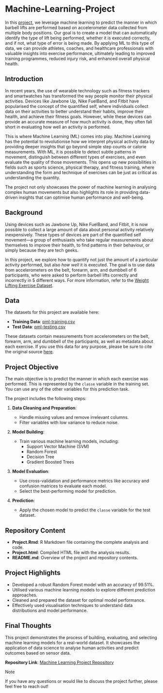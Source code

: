 # Machine-Learning-Project 

In this [project](https://github.com/juanpaat/Machine-Learning-Project/blob/main/Project.md), we leverage machine learning to predict the manner in which barbell lifts are performed based on accelerometer data collected from multiple body positions. Our goal is to create a model that can automatically identify the type of lift being performed, whether it is executed correctly, and if not, what type of error is being made. By applying ML to this type of data, we can provide athletes, coaches, and healthcare professionals with valuable insights into exercise performance, ultimately leading to improved training programmes, reduced injury risk, and enhanced overall physical health.

## Introduction 
In recent years, the use of wearable technology such as fitness trackers and smartwatches has transformed the way people monitor their physical activities. Devices like Jawbone Up, Nike FuelBand, and Fitbit have popularised the concept of the quantified self, where individuals collect data on their activities to better understand their habits, improve their health, and achieve their fitness goals. However, while these devices can provide an accurate measure of how much activity is done, they often fall short in evaluating how well an activity is performed.

This is where Machine Learning (ML) comes into play. Machine Learning has the potential to revolutionise how we interpret physical activity data by providing deeper insights that go beyond simple step counts or calorie measurements. With ML, it is possible to detect subtle patterns in movement, distinguish between different types of exercises, and even evaluate the quality of those movements. This opens up new possibilities in fields such as sports science, physical therapy, and fitness training, where understanding the form and technique of exercises can be just as critical as understanding the quantity.

The project not only showcases the power of machine learning in analysing complex human movements but also highlights its role in providing data-driven insights that can optimise human performance and well-being.

## Background

Using devices such as Jawbone Up, Nike FuelBand, and Fitbit, it is now possible to collect a large amount of data about personal activity relatively inexpensively. These types of devices are part of the quantified self movement—a group of enthusiasts who take regular measurements about themselves to improve their health, to find patterns in their behaviour, or simply because they are tech geeks.

In this project, we explore how to quantify not just the amount of a particular activity performed, but also *how well* it is executed. The goal is to use data from accelerometers on the belt, forearm, arm, and dumbbell of 6 participants, who were asked to perform barbell lifts correctly and incorrectly in 5 different ways. For more information, refer to the [Weight Lifting Exercise Dataset](http://groupware.les.inf.puc-rio.br/har).

## Data

The datasets for this project are available here:

- **Training Data**: [pml-training.csv](https://d396qusza40orc.cloudfront.net/predmachlearn/pml-training.csv)  
- **Test Data**: [pml-testing.csv](https://d396qusza40orc.cloudfront.net/predmachlearn/pml-testing.csv)

These datasets contain measurements from accelerometers on the belt, forearm, arm, and dumbbell of the participants, as well as metadata about each exercise. If you use this data for any purpose, please be sure to cite the original source [here](http://groupware.les.inf.puc-rio.br/har).

## Project Objective

The main objective is to predict the manner in which each exercise was performed. This is represented by the `classe` variable in the training set. You can use any of the other variables for this prediction task.

The project includes the following steps:

1. **Data Cleaning and Preparation**: 
   - Handle missing values and remove irrelevant columns.
   - Filter variables with low variance to reduce noise.

2. **Model Building**:
   - Train various machine learning models, including:
     - Support Vector Machine (SVM)
     - Random Forest
     - Decision Tree
     - Gradient Boosted Trees

3. **Model Evaluation**:
   - Use cross-validation and performance metrics like accuracy and confusion matrices to evaluate each model.
   - Select the best-performing model for prediction.

4. **Prediction**:
   - Apply the chosen model to predict the `classe` variable for the test dataset.

## Repository Content

- **Project.Rmd**: R Markdown file containing the complete analysis and code.
- **Project.html**: Compiled HTML file with the analysis results.
- **README.md**: Overview of the project and repository contents.

## Project Highlights

- Developed a robust Random Forest model with an accuracy of 99.51%.
- Utilised various machine learning models to explore different prediction approaches.
- Cleaned and prepared the dataset for optimal model performance.
- Effectively used visualisation techniques to understand data distributions and model performance.

## Final Thoughts

This project demonstrates the process of building, evaluating, and selecting machine learning models for a real-world dataset. It showcases the application of data science to analyse human activities and predict outcomes based on sensor data.

**Repository Link**: [Machine Learning Project Repository](https://github.com/juanpaat/Machine-Learning-Project)

> [!NOTE]  
> If you have any questions or would like to discuss the project further, please feel free to reach out!

